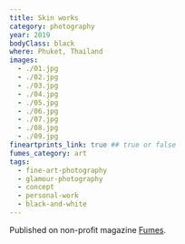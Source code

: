 ```yaml
---
title: Skin works
category: photography
year: 2019
bodyClass: black
where: Phuket, Thailand
images:
  - ./01.jpg
  - ./02.jpg
  - ./03.jpg
  - ./04.jpg
  - ./05.jpg
  - ./06.jpg
  - ./07.jpg
  - ./08.jpg
  - ./09.jpg
fineartprints_link: true ## true or false
fumes_category: art
tags:
  - fine-art-photography
  - glamour-photography
  - concept
  - personal-work
  - black-and-white
---
```


Published on non-profit magazine [Fumes](https://fumes.junglestar.org/art/skin-works/).
